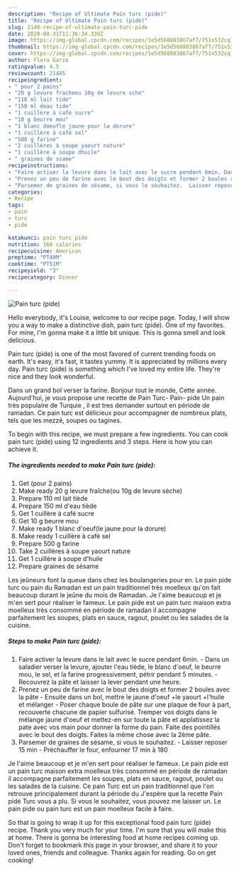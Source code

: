 ```yaml
---
description: "Recipe of Ultimate Pain turc (pide)"
title: "Recipe of Ultimate Pain turc (pide)"
slug: 2140-recipe-of-ultimate-pain-turc-pide
date: 2020-08-31T11:36:34.339Z
image: https://img-global.cpcdn.com/recipes/1e5d568803867af7/751x532cq70/pain-turc-pide-photo-principale-de-la-recette.jpg
thumbnail: https://img-global.cpcdn.com/recipes/1e5d568803867af7/751x532cq70/pain-turc-pide-photo-principale-de-la-recette.jpg
cover: https://img-global.cpcdn.com/recipes/1e5d568803867af7/751x532cq70/pain-turc-pide-photo-principale-de-la-recette.jpg
author: Flora Garza
ratingvalue: 4.5
reviewcount: 21485
recipeingredient:
- " pour 2 pains"
- "20 g levure fracheou 10g de levure sche"
- "110 ml lait tide"
- "150 ml deau tide"
- "1 cuillère à café sucre"
- "10 g beurre mou"
- "1 blanc doeufle jaune pour la dorure"
- "1 cuillère à café sel"
- "500 g farine"
- "2 cuillères à soupe yaourt nature"
- "1 cuillère à soupe dhuile"
- " graines de ssame"
recipeinstructions:
- "Faire activer la levure dans le lait avec le sucre pendant 6min. Dans un saladier verser la levure, ajouter l&#39;eau tiède, le blanc d&#39;oeuf, le beurre mou, le sel, et la farine progressivement, pétrir pendant 5 minutes.  Recouvrez la pâte et laisser la lever pendant une heure."
- "Prenez un peu de farine avec le bout des doigts et former 2 boules avec la pâte Ensuite dans un bol, mettre le jaune d&#39;oeuf +le yaourt +l&#39;huile et mélanger Poser chaque boule de pâte sur une plaque de four à part, recouverte chacune de papier sulfurisé. Tremper vos doigts dans le mélange jaune d&#39;oeuf et mettez-en sur toute la pâte et applatissez la pate avec vos main pour donner la forme du pain. Faite des pointillés avec le bout des doigts. Faites la même chose avec la 2ème pâte."
- "Parsemer de graines de sésame, si vous le souhaitez.  Laisser reposer 15 min Préchauffer le four, enfourner 17 min à 180"
categories:
- Recipe
tags:
- pain
- turc
- pide

katakunci: pain turc pide 
nutrition: 168 calories
recipecuisine: American
preptime: "PT40M"
cooktime: "PT51M"
recipeyield: "3"
recipecategory: Dinner

---
```



![Pain turc (pide)](https://img-global.cpcdn.com/recipes/1e5d568803867af7/751x532cq70/pain-turc-pide-photo-principale-de-la-recette.jpg)

Hello everybody, it's Louise, welcome to our recipe page. Today, I will show you a way to make a distinctive dish, pain turc (pide). One of my favorites. For mine, I'm gonna make it a little bit unique. This is gonna smell and look delicious.

Pain turc (pide) is one of the most favored of current trending foods on earth. It's easy, it's fast, it tastes yummy. It is appreciated by millions every day. Pain turc (pide) is something which I've loved my entire life. They're nice and they look wonderful.

Dans un grand bol verser la farine. Bonjour tout le monde, Cette année. Aujourd&#39;hui, je vous propose une recette de Pain Turc- Pain- pide Un pain très populaire de Turquie , il est tres demander surtout en période de ramadan. Ce pain turc est délicieux pour accompagner de nombreux plats, tels que les mezzé, soupes ou tagines.


To begin with this recipe, we must prepare a few ingredients. You can cook pain turc (pide) using 12 ingredients and 3 steps. Here is how you can achieve it.

<!--inarticleads1-->

##### The ingredients needed to make Pain turc (pide):

1. Get  (pour 2 pains)
1. Make ready 20 g levure fraîche(ou 10g de levure sèche)
1. Prepare 110 ml lait tiède
1. Prepare 150 ml d&#39;eau tiède
1. Get 1 cuillère à café sucre
1. Get 10 g beurre mou
1. Make ready 1 blanc d&#39;oeuf(le jaune pour la dorure)
1. Make ready 1 cuillère à café sel
1. Prepare 500 g farine
1. Take 2 cuillères à soupe yaourt nature
1. Get 1 cuillère à soupe d&#39;huile
1. Prepare  graines de sésame


Les jeûneurs font la queue dans chez les boulangeries pour en. Le pain pide turc ou pain du Ramadan est un pain traditionnel très moelleux qu&#39;on fait beaucoup durant le jeûne du mois de Ramadan. Je l&#39;aime beaucoup et je m&#39;en sert pour réaliser le fameux. Le pain pide est un pain turc maison extra moelleux très consommé en période de ramadan il accompagne parfaitement les soupes, plats en sauce, ragout, poulet ou les salades de la cuisine. 

<!--inarticleads2-->

##### Steps to make Pain turc (pide):

1. Faire activer la levure dans le lait avec le sucre pendant 6min. - Dans un saladier verser la levure, ajouter l&#39;eau tiède, le blanc d&#39;oeuf, le beurre mou, le sel, et la farine progressivement, pétrir pendant 5 minutes.  - Recouvrez la pâte et laisser la lever pendant une heure.
1. Prenez un peu de farine avec le bout des doigts et former 2 boules avec la pâte - Ensuite dans un bol, mettre le jaune d&#39;oeuf +le yaourt +l&#39;huile et mélanger - Poser chaque boule de pâte sur une plaque de four à part, recouverte chacune de papier sulfurisé. Tremper vos doigts dans le mélange jaune d&#39;oeuf et mettez-en sur toute la pâte et applatissez la pate avec vos main pour donner la forme du pain. Faite des pointillés avec le bout des doigts. Faites la même chose avec la 2ème pâte.
1. Parsemer de graines de sésame, si vous le souhaitez.  - Laisser reposer 15 min - Préchauffer le four, enfourner 17 min à 180


Je l&#39;aime beaucoup et je m&#39;en sert pour réaliser le fameux. Le pain pide est un pain turc maison extra moelleux très consommé en période de ramadan il accompagne parfaitement les soupes, plats en sauce, ragout, poulet ou les salades de la cuisine. Ce pain Turc est un pain traditionnel que l&#39;on retrouve principalement durant la période du J&#39;espère que la recette Pain pidé Turc vous a plu. Si vous le souhaitez, vous pouvez me laisser un. Le pain pide ou pain turc est un pain moelleux facile à faire. 

So that is going to wrap it up for this exceptional food pain turc (pide) recipe. Thank you very much for your time. I'm sure that you will make this at home. There is gonna be interesting food at home recipes coming up. Don't forget to bookmark this page in your browser, and share it to your loved ones, friends and colleague. Thanks again for reading. Go on get cooking!
